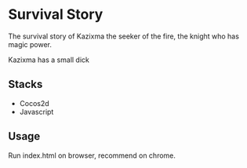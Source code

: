 # Survival Story

The survival story of Kazixma the seeker of the fire, the knight who has magic power.

Kazixma has a small dick

## Stacks
* Cocos2d
* Javascript

## Usage

Run index.html on browser, recommend on chrome.
